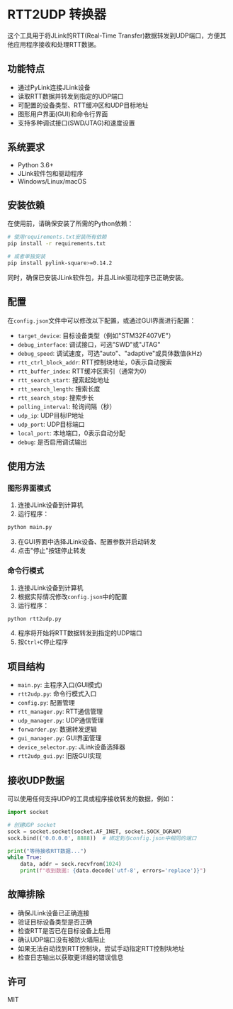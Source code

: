 # RTT2UDP 转换器

这个工具用于将JLink的RTT(Real-Time Transfer)数据转发到UDP端口，方便其他应用程序接收和处理RTT数据。

## 功能特点

- 通过PyLink连接JLink设备
- 读取RTT数据并转发到指定的UDP端口
- 可配置的设备类型、RTT缓冲区和UDP目标地址
- 图形用户界面(GUI)和命令行界面
- 支持多种调试接口(SWD/JTAG)和速度设置

## 系统要求

- Python 3.6+
- JLink软件包和驱动程序
- Windows/Linux/macOS

## 安装依赖

在使用前，请确保安装了所需的Python依赖：

```bash
# 使用requirements.txt安装所有依赖
pip install -r requirements.txt

# 或者单独安装
pip install pylink-square>=0.14.2
```

同时，确保已安装JLink软件包，并且JLink驱动程序已正确安装。

## 配置

在`config.json`文件中可以修改以下配置，或通过GUI界面进行配置：

- `target_device`: 目标设备类型（例如"STM32F407VE"）
- `debug_interface`: 调试接口，可选"SWD"或"JTAG"
- `debug_speed`: 调试速度，可选"auto"、"adaptive"或具体数值(kHz)
- `rtt_ctrl_block_addr`: RTT控制块地址，0表示自动搜索
- `rtt_buffer_index`: RTT缓冲区索引（通常为0）
- `rtt_search_start`: 搜索起始地址
- `rtt_search_length`: 搜索长度
- `rtt_search_step`: 搜索步长
- `polling_interval`: 轮询间隔（秒）
- `udp_ip`: UDP目标IP地址
- `udp_port`: UDP目标端口
- `local_port`: 本地端口，0表示自动分配
- `debug`: 是否启用调试输出

## 使用方法

### 图形界面模式

1. 连接JLink设备到计算机
2. 运行程序：

```bash
python main.py
```

3. 在GUI界面中选择JLink设备、配置参数并启动转发
4. 点击"停止"按钮停止转发

### 命令行模式

1. 连接JLink设备到计算机
2. 根据实际情况修改`config.json`中的配置
3. 运行程序：

```bash
python rtt2udp.py
```

4. 程序将开始将RTT数据转发到指定的UDP端口
5. 按`Ctrl+C`停止程序

## 项目结构

- `main.py`: 主程序入口(GUI模式)
- `rtt2udp.py`: 命令行模式入口
- `config.py`: 配置管理
- `rtt_manager.py`: RTT通信管理
- `udp_manager.py`: UDP通信管理
- `forwarder.py`: 数据转发逻辑
- `gui_manager.py`: GUI界面管理
- `device_selector.py`: JLink设备选择器
- `rtt2udp_gui.py`: 旧版GUI实现

## 接收UDP数据

可以使用任何支持UDP的工具或程序接收转发的数据，例如：

```python
import socket

# 创建UDP socket
sock = socket.socket(socket.AF_INET, socket.SOCK_DGRAM)
sock.bind(('0.0.0.0', 8888))  # 绑定到与config.json中相同的端口

print("等待接收RTT数据...")
while True:
    data, addr = sock.recvfrom(1024)
    print(f"收到数据: {data.decode('utf-8', errors='replace')}")
```

## 故障排除

- 确保JLink设备已正确连接
- 验证目标设备类型是否正确
- 检查RTT是否已在目标设备上启用
- 确认UDP端口没有被防火墙阻止
- 如果无法自动找到RTT控制块，尝试手动指定RTT控制块地址
- 检查日志输出以获取更详细的错误信息

## 许可

MIT
